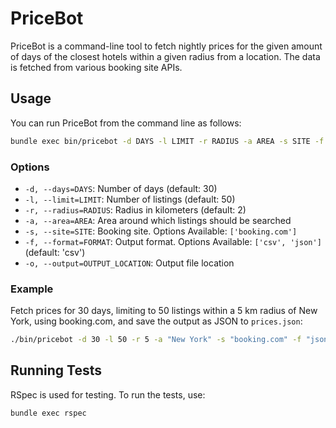 # PriceBot

PriceBot is a command-line tool to fetch nightly prices for the given amount of days of the closest hotels within a given radius from a location. The data is fetched from various booking site APIs.


## Usage

You can run PriceBot from the command line as follows:

```sh
bundle exec bin/pricebot -d DAYS -l LIMIT -r RADIUS -a AREA -s SITE -f FORMAT -o OUTPUT
```

### Options

- `-d, --days=DAYS`: Number of days (default: 30)
- `-l, --limit=LIMIT`: Number of listings (default: 50)
- `-r, --radius=RADIUS`: Radius in kilometers (default: 2)
- `-a, --area=AREA`: Area around which listings should be searched
- `-s, --site=SITE`: Booking site. Options Available: `['booking.com']`
- `-f, --format=FORMAT`: Output format. Options Available: `['csv', 'json']` (default: 'csv')
- `-o, --output=OUTPUT_LOCATION`: Output file location

### Example

Fetch prices for 30 days, limiting to 50 listings within a 5 km radius of New York, using booking.com, and save the output as JSON to `prices.json`:

```sh
./bin/pricebot -d 30 -l 50 -r 5 -a "New York" -s "booking.com" -f "json" -o "prices.json"
```

## Running Tests

RSpec is used for testing. To run the tests, use:

```sh
bundle exec rspec
```